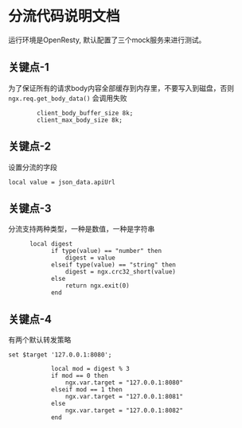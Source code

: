 # 分流代码说明文档

运行环境是OpenResty, 默认配置了三个mock服务来进行测试。

## 关键点-1

为了保证所有的请求body内容全部缓存到内存里，不要写入到磁盘，否则 `ngx.req.get_body_data()` 会调用失败
```
		client_body_buffer_size 8k;
		client_max_body_size 8k;
```

## 关键点-2

设置分流的字段

```
local value = json_data.apiUrl
```

## 关键点-3

分流支持两种类型，一种是数值，一种是字符串

```
      local digest
			if type(value) == "number" then
			    digest = value
			elseif type(value) == "string" then
			    digest = ngx.crc32_short(value)
			else
			    return ngx.exit(0)
			end
```

## 关键点-4

有两个默认转发策略

```
set $target '127.0.0.1:8080';
```

```
			local mod = digest % 3
			if mod == 0 then
			    ngx.var.target = "127.0.0.1:8080"
			elseif mod == 1 then
			    ngx.var.target = "127.0.0.1:8081"
			else
			    ngx.var.target = "127.0.0.1:8082"
			end
```
